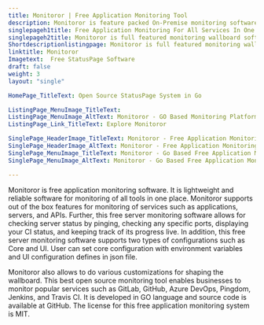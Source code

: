```yaml
---
title: Monitoror | Free Application Monitoring Tool
description: Monitoror is feature packed On-Premise monitoring software that supports popular services like GitLab, GitHub, Azure DevOps, Pingdom, Jenkins, Travis CI.
singlepageh1title: Free Application Monitoring For All Services In One Place
singlepageh2title: Monitoror is full featured monitoring wallboard software to monitor services, web applications, CI builds progress, APIs, server ports and even repositories.
Shortdescriptionlistingpage: Monitoror is full featured monitoring wallboard software to monitor services, web applications, CI builds progress, APIs, server ports and even repositories.
linktitle: Monitoror
Imagetext:  Free StatusPage Software 
draft: false
weight: 3
layout: "single"

HomePage_TitleText: Open Source StatusPage System in Go

ListingPage_MenuImage_TitleText: 
ListingPage_MenuImage_AltText: Monitoror - GO Based Monitoring Platform
ListingPage_Link_TitleText: Explore Monitoror

SinglePage_HeaderImage_TitleText: Monitoror - Free Application Monitoring Software
SinglePage_HeaderImage_AltText: Monitoror - Free Application Monitoring Software
SinglePage_MenuImage_TitleText: Monitoror - Go Based Free Application Monitoring
SinglePage_MenuImage_AltText: Monitoror - Go Based Free Application Monitoring

---
```


Monitoror is free application monitoring software. It is lightweight and reliable software for monitoring of all tools in one place. Monitoror supports out of the box features for monitoring of services such as applications, servers, and APIs. Further, this free server monitoring software allows for checking server status by pinging, checking any specific ports, displaying your CI status, and keeping track of its progress live. In addition, this free server monitoring software supports two types of configurations such as Core and UI. User can set core configuration with environment variables and UI configuration defines in json file.

Monitoror also allows to do various customizations for shaping the wallboard. This best open source monitoring tool enables businesses to monitor popular services such as GitLab, GitHub, Azure DevOps, Pingdom, Jenkins, and Travis CI. It is developed in GO language and source code is available at GitHub. The license for this free application monitoring system is MIT.